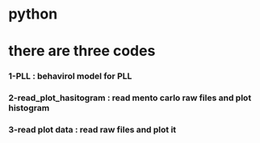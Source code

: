 # python
# there are three codes 
### 1-PLL : behavirol model for PLL
### 2-read_plot_hasitogram : read mento carlo raw files and plot histogram
### 3-read plot data : read raw files and plot it 

